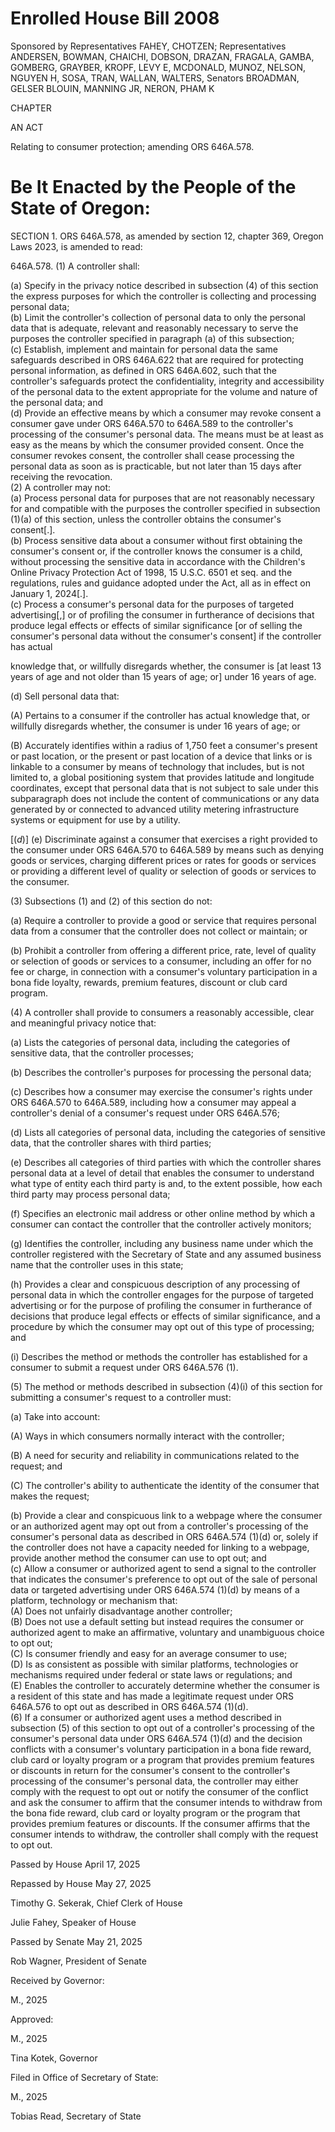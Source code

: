 # Enrolled House Bill 2008

Sponsored by Representatives FAHEY, CHOTZEN; Representatives ANDERSEN, BOWMAN, CHAICHI, DOBSON, DRAZAN, FRAGALA, GAMBA, GOMBERG, GRAYBER, KROPF, LEVY E, MCDONALD, MUNOZ, NELSON, NGUYEN H, SOSA, TRAN, WALLAN, WALTERS, Senators BROADMAN, GELSER BLOUIN, MANNING JR, NERON, PHAM K

CHAPTER

AN ACT

Relating to consumer protection; amending ORS 646A.578.

# Be It Enacted by the People of the State of Oregon:

SECTION 1. ORS 646A.578, as amended by section 12, chapter 369, Oregon Laws 2023, is amended to read:

646A.578. (1) A controller shall:

(a) Specify in the privacy notice described in subsection (4) of this section the express purposes for which the controller is collecting and processing personal data;  
(b) Limit the controller's collection of personal data to only the personal data that is adequate, relevant and reasonably necessary to serve the purposes the controller specified in paragraph (a) of this subsection;  
(c) Establish, implement and maintain for personal data the same safeguards described in ORS 646A.622 that are required for protecting personal information, as defined in ORS 646A.602, such that the controller's safeguards protect the confidentiality, integrity and accessibility of the personal data to the extent appropriate for the volume and nature of the personal data; and  
(d) Provide an effective means by which a consumer may revoke consent a consumer gave under ORS 646A.570 to 646A.589 to the controller's processing of the consumer's personal data. The means must be at least as easy as the means by which the consumer provided consent. Once the consumer revokes consent, the controller shall cease processing the personal data as soon as is practicable, but not later than 15 days after receiving the revocation.  
(2) A controller may not:  
(a) Process personal data for purposes that are not reasonably necessary for and compatible with the purposes the controller specified in subsection (1)(a) of this section, unless the controller obtains the consumer's consent[.].  
(b) Process sensitive data about a consumer without first obtaining the consumer's consent or, if the controller knows the consumer is a child, without processing the sensitive data in accordance with the Children's Online Privacy Protection Act of 1998, 15 U.S.C. 6501 et seq. and the regulations, rules and guidance adopted under the Act, all as in effect on January 1, 2024[.].  
(c) Process a consumer's personal data for the purposes of targeted advertising[,] or of profiling the consumer in furtherance of decisions that produce legal effects or effects of similar significance [or of selling the consumer's personal data without the consumer's consent] if the controller has actual

knowledge that, or willfully disregards whether, the consumer is [at least 13 years of age and not older than 15 years of age; or] under 16 years of age.

(d) Sell personal data that:

(A) Pertains to a consumer if the controller has actual knowledge that, or willfully disregards whether, the consumer is under 16 years of age; or

(B) Accurately identifies within a radius of 1,750 feet a consumer's present or past location, or the present or past location of a device that links or is linkable to a consumer by means of technology that includes, but is not limited to, a global positioning system that provides latitude and longitude coordinates, except that personal data that is not subject to sale under this subparagraph does not include the content of communications or any data generated by or connected to advanced utility metering infrastructure systems or equipment for use by a utility.

$[(d)]$  (e) Discriminate against a consumer that exercises a right provided to the consumer under ORS 646A.570 to 646A.589 by means such as denying goods or services, charging different prices or rates for goods or services or providing a different level of quality or selection of goods or services to the consumer.

(3) Subsections (1) and (2) of this section do not:

(a) Require a controller to provide a good or service that requires personal data from a consumer that the controller does not collect or maintain; or

(b) Prohibit a controller from offering a different price, rate, level of quality or selection of goods or services to a consumer, including an offer for no fee or charge, in connection with a consumer's voluntary participation in a bona fide loyalty, rewards, premium features, discount or club card program.

(4) A controller shall provide to consumers a reasonably accessible, clear and meaningful privacy notice that:

(a) Lists the categories of personal data, including the categories of sensitive data, that the controller processes;

(b) Describes the controller's purposes for processing the personal data;

(c) Describes how a consumer may exercise the consumer's rights under ORS 646A.570 to 646A.589, including how a consumer may appeal a controller's denial of a consumer's request under ORS 646A.576;

(d) Lists all categories of personal data, including the categories of sensitive data, that the controller shares with third parties;

(e) Describes all categories of third parties with which the controller shares personal data at a level of detail that enables the consumer to understand what type of entity each third party is and, to the extent possible, how each third party may process personal data;

(f) Specifies an electronic mail address or other online method by which a consumer can contact the controller that the controller actively monitors;

(g) Identifies the controller, including any business name under which the controller registered with the Secretary of State and any assumed business name that the controller uses in this state;

(h) Provides a clear and conspicuous description of any processing of personal data in which the controller engages for the purpose of targeted advertising or for the purpose of profiling the consumer in furtherance of decisions that produce legal effects or effects of similar significance, and a procedure by which the consumer may opt out of this type of processing; and

(i) Describes the method or methods the controller has established for a consumer to submit a request under ORS 646A.576 (1).

(5) The method or methods described in subsection (4)(i) of this section for submitting a consumer's request to a controller must:

(a) Take into account:

(A) Ways in which consumers normally interact with the controller;

(B) A need for security and reliability in communications related to the request; and

(C) The controller's ability to authenticate the identity of the consumer that makes the request;

(b) Provide a clear and conspicuous link to a webpage where the consumer or an authorized agent may opt out from a controller's processing of the consumer's personal data as described in ORS 646A.574 (1)(d) or, solely if the controller does not have a capacity needed for linking to a webpage, provide another method the consumer can use to opt out; and  
(c) Allow a consumer or authorized agent to send a signal to the controller that indicates the consumer's preference to opt out of the sale of personal data or targeted advertising under ORS 646A.574 (1)(d) by means of a platform, technology or mechanism that:  
(A) Does not unfairly disadvantage another controller;  
(B) Does not use a default setting but instead requires the consumer or authorized agent to make an affirmative, voluntary and unambiguous choice to opt out;  
(C) Is consumer friendly and easy for an average consumer to use;  
(D) Is as consistent as possible with similar platforms, technologies or mechanisms required under federal or state laws or regulations; and  
(E) Enables the controller to accurately determine whether the consumer is a resident of this state and has made a legitimate request under ORS 646A.576 to opt out as described in ORS 646A.574 (1)(d).  
(6) If a consumer or authorized agent uses a method described in subsection (5) of this section to opt out of a controller's processing of the consumer's personal data under ORS 646A.574 (1)(d) and the decision conflicts with a consumer's voluntary participation in a bona fide reward, club card or loyalty program or a program that provides premium features or discounts in return for the consumer's consent to the controller's processing of the consumer's personal data, the controller may either comply with the request to opt out or notify the consumer of the conflict and ask the consumer to affirm that the consumer intends to withdraw from the bona fide reward, club card or loyalty program or the program that provides premium features or discounts. If the consumer affirms that the consumer intends to withdraw, the controller shall comply with the request to opt out.

Passed by House April 17, 2025

Repassed by House May 27, 2025

Timothy G. Sekerak, Chief Clerk of House

Julie Fahey, Speaker of House

Passed by Senate May 21, 2025

Rob Wagner, President of Senate

Received by Governor:

M., 2025

Approved:

M., 2025

Tina Kotek, Governor

Filed in Office of Secretary of State:

M., 2025

Tobias Read, Secretary of State